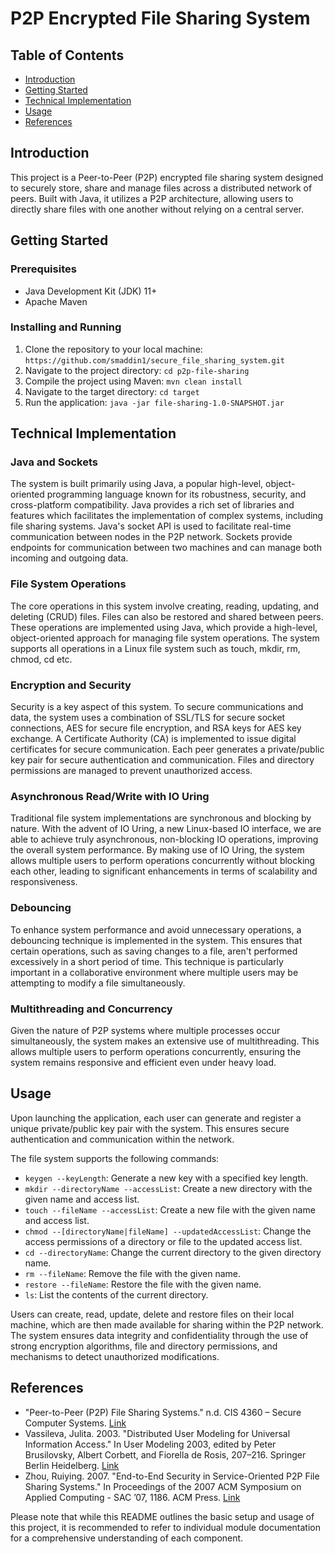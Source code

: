 # P2P Encrypted File Sharing System

## Table of Contents
- [Introduction](#introduction)
- [Getting Started](#getting-started)
- [Technical Implementation](#technical-implementation)
- [Usage](#usage)
- [References](#references)

## Introduction
This project is a Peer-to-Peer (P2P) encrypted file sharing system designed to securely store, share and manage files across a distributed network of peers. Built with Java, it utilizes a P2P architecture, allowing users to directly share files with one another without relying on a central server.

## Getting Started
### Prerequisites
* Java Development Kit (JDK) 11+
* Apache Maven

### Installing and Running
1. Clone the repository to your local machine: `https://github.com/smaddin1/secure_file_sharing_system.git`
2. Navigate to the project directory: `cd p2p-file-sharing`
3. Compile the project using Maven: `mvn clean install`
4. Navigate to the target directory: `cd target`
5. Run the application: `java -jar file-sharing-1.0-SNAPSHOT.jar`

## Technical Implementation
### Java and Sockets
The system is built primarily using Java, a popular high-level, object-oriented programming language known for its robustness, security, and cross-platform compatibility. Java provides a rich set of libraries and features which facilitates the implementation of complex systems, including file sharing systems. Java's socket API is used to facilitate real-time communication between nodes in the P2P network. Sockets provide endpoints for communication between two machines and can manage both incoming and outgoing data.

### File System Operations
The core operations in this system involve creating, reading, updating, and deleting (CRUD) files. Files can also be restored and shared between peers. These operations are implemented using Java, which provide a high-level, object-oriented approach for managing file system operations. The system supports all operations in a Linux file system such as touch, mkdir, rm, chmod, cd etc.

### Encryption and Security
Security is a key aspect of this system. To secure communications and data, the system uses a combination of SSL/TLS for secure socket connections, AES for secure file encryption, and RSA keys for AES key exchange. A Certificate Authority (CA) is implemented to issue digital certificates for secure communication. Each peer generates a private/public key pair for secure authentication and communication. Files and directory permissions are managed to prevent unauthorized access.

### Asynchronous Read/Write with IO Uring
Traditional file system implementations are synchronous and blocking by nature. With the advent of IO Uring, a new Linux-based IO interface, we are able to achieve truly asynchronous, non-blocking IO operations, improving the overall system performance. By making use of IO Uring, the system allows multiple users to perform operations concurrently without blocking each other, leading to significant enhancements in terms of scalability and responsiveness.

### Debouncing
To enhance system performance and avoid unnecessary operations, a debouncing technique is implemented in the system. This ensures that certain operations, such as saving changes to a file, aren't performed excessively in a short period of time. This technique is particularly important in a collaborative environment where multiple users may be attempting to modify a file simultaneously.

### Multithreading and Concurrency
Given the nature of P2P systems where multiple processes occur simultaneously, the system makes an extensive use of multithreading. This allows multiple users to perform operations concurrently, ensuring the system remains responsive and efficient even under heavy load.

## Usage
Upon launching the application, each user can generate and register a unique private/public key pair with the system. This ensures secure authentication and communication within the network.

The file system supports the following commands:
- `keygen --keyLength`: Generate a new key with a specified key length.
- `mkdir --directoryName --accessList`: Create a new directory with the given name and access list.
- `touch --fileName --accessList`: Create a new file with the given name and access list.
- `chmod --[directoryName|fileName] --updatedAccessList`: Change the access permissions of a directory or file to the updated access list.
- `cd --directoryName`: Change the current directory to the given directory name.
- `rm --fileName`: Remove the file with the given name.
- `restore --fileName`: Restore the file with the given name.
- `ls`: List the contents of the current directory.

Users can create, read, update, delete and restore files on their local machine, which are then made available for sharing within the P2P network. The system ensures data integrity and confidentiality through the use of strong encryption algorithms, file and directory permissions, and mechanisms to detect unauthorized modifications.

## References
* "Peer-to-Peer (P2P) File Sharing Systems." n.d. CIS 4360 – Secure Computer Systems. [Link](http://www.cise.ufl.edu/~mssz/NetSec/Peer-to-peer.html)
* Vassileva, Julita. 2003. "Distributed User Modeling for Universal Information Access." In User Modeling 2003, edited by Peter Brusilovsky, Albert Corbett, and Fiorella de Rosis, 207–216. Springer Berlin Heidelberg. [Link](https://link.springer.com/chapter/10.1007/3-540-44963-9_28)
* Zhou, Ruiying. 2007. "End-to-End Security in Service-Oriented P2P File Sharing Systems." In Proceedings of the 2007 ACM Symposium on Applied Computing - SAC ’07, 1186. ACM Press. [Link](https://dl.acm.org/doi/10.1145/1244002.1244246)

Please note that while this README outlines the basic setup and usage of this project, it is recommended to refer to individual module documentation for a comprehensive understanding of each component.
